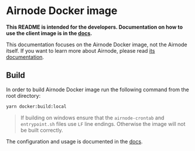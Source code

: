 # Airnode Docker image

**This README is intended for the developers. Documentation on how to use the client image is in the
[docs](https://docs.api3.org/airnode/latest/grp-providers/docker/client-image.html).**

This documentation focuses on the Airnode Docker image, not the Airnode itself. If you want to learn more about Airnode,
please read [its documentation](../README.md).

## Build

In order to build Airnode Docker image run the following command from the root directory:

```bash
yarn docker:build:local
```

> If building on windows ensure that the `airnode-crontab` and `entrypoint.sh` files use `LF` line endings. Otherwise
> the image will not be built correctly.

The configuration and usage is documented in the
[docs](https://docs.api3.org/airnode/latest/grp-providers/docker/client-image.html).
